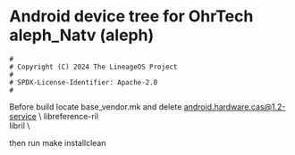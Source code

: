 # Android device tree for OhrTech aleph_Natv (aleph)

```
#
# Copyright (C) 2024 The LineageOS Project
#
# SPDX-License-Identifier: Apache-2.0
#
```
Before build
locate base_vendor.mk and delete 
android.hardware.cas@1.2-service \ 
libreference-ril \
libril \
    
then run make installclean
